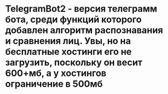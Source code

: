 # TelegramBot2 - версия телеграмм бота, среди функций которого добавлен алгоритм распознавания и сравнения лиц. Увы, но на бесплатные хостинги его не загрузить, поскольку он весит 600+мб, а у хостингов ограничение в 500мб 
